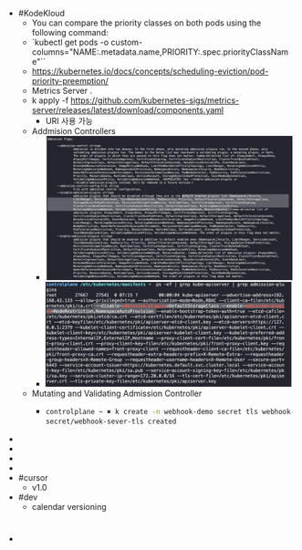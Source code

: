 - #KodeKloud
	- You can compare the priority classes on both pods using the following command:
	- `kubectl get pods -o custom-columns="NAME:.metadata.name,PRIORITY:.spec.priorityClassName"``
	- https://kubernetes.io/docs/concepts/scheduling-eviction/pod-priority-preemption/
	- Metrics Server .
	- k apply -f https://github.com/kubernetes-sigs/metrics-server/releases/latest/download/components.yaml
		- URI 사용 가능
	- Addmision Controllers
		- ![image.png](../assets/image_1749451959560_0.png)
		- ![image.png](../assets/image_1749453385436_0.png)
	- Mutating and Validating Admission Controller
		- ```bash
		  controlplane ~ ✖ k create -n webhook-demo secret tls webhook-sever-tls --cert "/root/keys/webhook-server-tls.crt" --key "/root/keys/webhook-server-tls.key"
		  secret/webhook-sever-tls created
		  ```
-
-
-
-
- #cursor
	- v1.0
- #dev
	- calendar versioning
- #